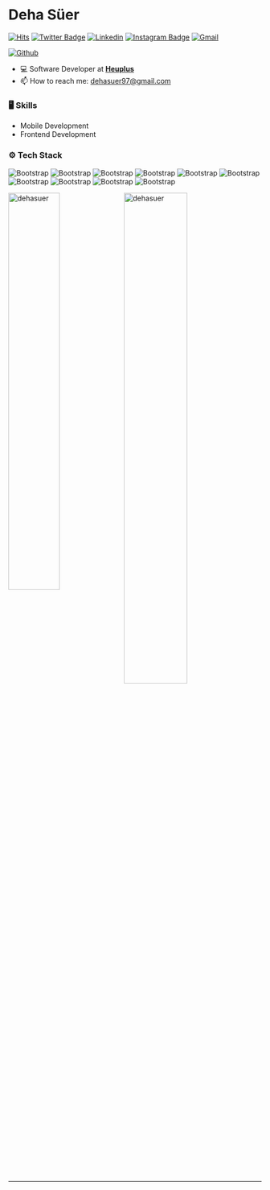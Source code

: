 # Deha Süer

[![Hits](https://hits.seeyoufarm.com/api/count/incr/badge.svg?url=https%3A%2F%2Fgithub.com%2Fdehasuer%2Fdehasuer&count_bg=%2379C83D&title_bg=%23555555&icon=&icon_color=%23E7E7E7&title=Profile+Views&edge_flat=false)](https://hits.seeyoufarm.com)
[![Twitter Badge](https://img.shields.io/badge/-Twitter-1da1f2?labelColor=1da1f2&logo=twitter&logoColor=white&link=https://twitter.com/dehasuerr)](https://twitter.com/dehasuerr)
[![Linkedin](https://img.shields.io/badge/-LinkedIn-blue?style=flat&logo=Linkedin&logoColor=white)](https://www.linkedin.com/in/dehasuer/)
[![Instagram Badge](https://img.shields.io/badge/-Instagram-purple?logo=instagram&logoColor=white&link=https://instagram.com/dehasuerr/)](https://www.instagram.com/dehasuerr)
[![Gmail](https://img.shields.io/badge/-Gmail-c14438?style=flat&logo=Gmail&logoColor=white)](mailto:dehasuer97@gmail.com)

[![Github](https://img.shields.io/github/followers/dehasuer?label=Follow&style=social)](https://github.com/dehasuer)

- 💻 Software Developer at [**Heuplus**](https://www.linkedin.com/company/heuplus/) 
- 📫 How to reach me: dehasuer97@gmail.com


### 🖥 Skills

- Mobile Development
- Frontend Development
### ⚙️ Tech Stack

![Bootstrap](https://img.shields.io/badge/-Kotlin-05122A?style=for-the-badge&logo=Kotlin&color=353535) ![Bootstrap](https://img.shields.io/badge/-Swift-05122A?style=for-the-badge&logo=Swift&color=353535) ![Bootstrap](https://img.shields.io/badge/-Flutter-05122A?style=for-the-badge&logo=Flutter&color=353535) ![Bootstrap](https://img.shields.io/badge/-Jetpack%20Compose-05122A?style=for-the-badge&logo=Jetpack-Compose&color=353535) ![Bootstrap](https://img.shields.io/badge/-Javascript-05122A?style=for-the-badge&logo=Javascript&color=353535) ![Bootstrap](https://img.shields.io/badge/-Typescript-05122A?style=for-the-badge&logo=Typescript&color=353535) ![Bootstrap](https://img.shields.io/badge/-React%20-05122A?style=for-the-badge&logo=React&color=353535) ![Bootstrap](https://img.shields.io/badge/-Tailwindcss-05122A?style=for-the-badge&logo=Tailwindcss&color=353535) ![Bootstrap](https://img.shields.io/badge/-Php-05122A?style=for-the-badge&logo=Php&color=353535) ![Bootstrap](https://img.shields.io/badge/-Laravel-05122A?style=for-the-badge&logo=Laravel&color=353535)

<div>
  <img width="45%" align="left" src="https://github-readme-stats.vercel.app/api/top-langs?username=dehasuer&show_icons=true&locale=en&layout=compact" alt="dehasuer" />
  <img width="50%"  src="https://github-readme-streak-stats.herokuapp.com/?user=dehasuer&" alt="dehasuer" />
</div>


---

